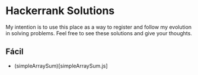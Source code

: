 # Hackerrank Solutions
My intention is to use this place as a way to register and follow my evolution in solving problems. 
Feel free to see these solutions and give your thoughts.

## Fácil
* (simpleArraySum)[simpleArraySum.js]
